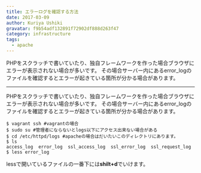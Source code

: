 ```yaml
---
title: エラーログを確認する方法
date: 2017-03-09
author: Kuriya Ushiki
gravatar: f9b54adf132891f72902df888d263f47
category: infrastructure
tags:
  - apache
---
```


PHPをスクラッチで書いていたり、独自フレームワークを作った場合ブラウザにエラーが表示されない場合が多いです。
その場合サーバー内にあるerror_logのファイルを確認するとエラーが起きている箇所が分かる場合があります。

---

PHPをスクラッチで書いていたり、独自フレームワークを作った場合ブラウザにエラーが表示されない場合が多いです。
その場合サーバー内にあるerror_logのファイルを確認するとエラーが起きている箇所が分かる場合があります。

```
$ vagrant ssh #vagrantの場合
$ sudo su #管理者にならないとlogs以下にアクセス出来ない場合がある
$ cd /etc/httpd/logs #apacheの場合はだいたいこのディレクトリにあります。
$ ls
access_log  error_log  ssl_access_log  ssl_error_log  ssl_request_log
$ less error_log
```
 
lessで開いているファイルの一番下には**shilt+d**でいけます。

